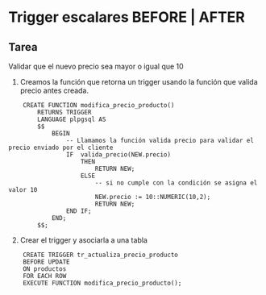 # Trigger escalares BEFORE | AFTER

## Tarea
Validar que el nuevo precio sea mayor o igual que 10

1. Creamos la función que retorna un trigger usando la función que valida precio antes creada.

~~~
    CREATE FUNCTION modifica_precio_producto()
        RETURNS TRIGGER
        LANGUAGE plpgsql AS
        $$
            BEGIN
                -- Llamamos la función valida precio para validar el precio enviado por el cliente
                IF  valida_precio(NEW.precio)
                    THEN
                        RETURN NEW;
                    ELSE
                        -- si no cumple con la condición se asigna el valor 10
                        NEW.precio := 10::NUMERIC(10,2);
                        RETURN NEW;
                END IF;    
            END;
        $$;
~~~

2. Crear el trigger y asociarla a una tabla
~~~
    CREATE TRIGGER tr_actualiza_precio_producto
    BEFORE UPDATE
    ON productos
    FOR EACH ROW
    EXECUTE FUNCTION modifica_precio_producto();
~~~

